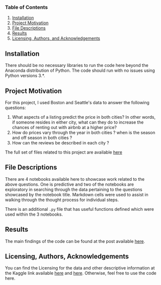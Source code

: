 
### Table of Contents

1. [Installation](#installation)
2. [Project Motivation](#motivation)
3. [File Descriptions](#files)
4. [Results](#results)
5. [Licensing, Authors, and Acknowledgements](#licensing)

## Installation <a name="installation"></a>

There should be no necessary libraries to run the code here beyond the Anaconda distribution of Python.  The code should run with no issues using Python versions 3.*.

## Project Motivation<a name="motivation"></a>

For this project, I used Boston and Seattle's data to answer the following questions:

1. What aspects of a listing predict the price in both cities? In other words, if someone resides in either city, what can they do to increase the chances of renting out with airbnb at a higher price?
2. How do prices vary through the year in both cities ? when is the season and off season in both cities ?
3. How can the reviews be described in each city ?

The full set of files related to this project are available [here](https://github.com/Zainy1453/Project-ND-1.git) 


## File Descriptions <a name="files"></a>
There are 4 notebooks available here to showcase work related to the above questions.  One is predictive and two of the notebooks are  exploratory in searching through the data pertaining to the questions showcased by the notebook title.  Markdown cells were used to assist in walking through the thought process for individual steps.  

There is an additional `.py` file that has useful functions defined which were used within the 3 notebooks. 

## Results<a name="results"></a>

The main findings of the code can be found at the post available [here](https://medium.com/@zainy1453/title-a4fd38d496da).

## Licensing, Authors, Acknowledgements<a name="licensing"></a>

You can find the Licensing for the data and other descriptive information at the Kaggle link available [here](https://www.kaggle.com/airbnb/boston) and  [here](https://www.kaggle.com/airbnb/seattle/data).  Otherwise, feel free to use the code here.
